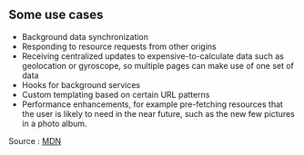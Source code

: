##  Some use cases

* Background data synchronization
* Responding to resource requests from other origins
* Receiving centralized updates to expensive-to-calculate data such as geolocation or gyroscope, so multiple pages can make use of one set of data
* Hooks for background services
* Custom templating based on certain URL patterns
* Performance enhancements, for example pre-fetching resources that the user is likely to need in the near future, such as the new few pictures in a photo album.

Source : [MDN](https://developer.mozilla.org/en-US/docs/Web/API/ServiceWorker_API#Other_use_case_ideas)